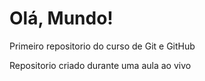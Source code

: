 # Olá, Mundo!
 Primeiro repositorio do curso de Git e GitHub

Repositorio criado durante uma aula ao vivo
